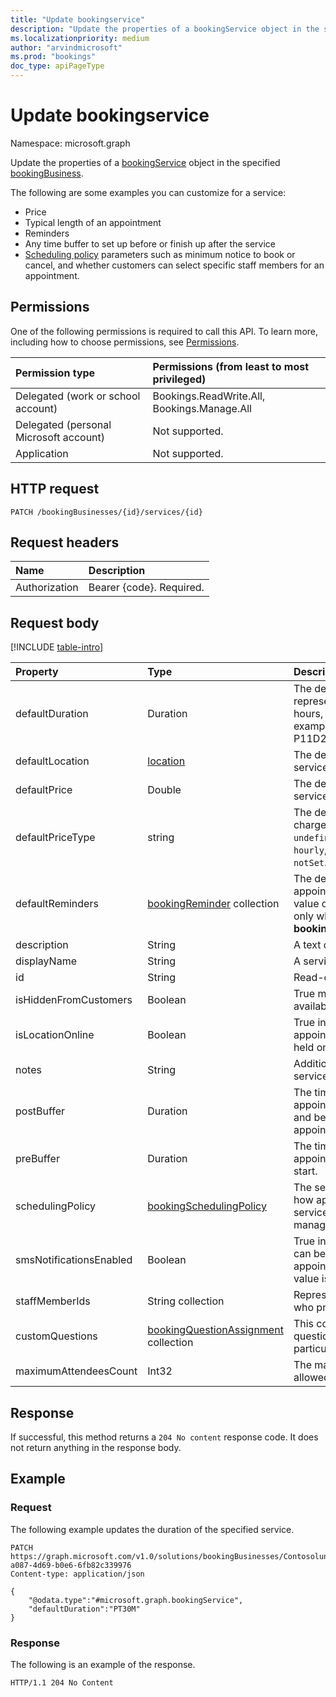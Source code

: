 ```yaml
---
title: "Update bookingservice"
description: "Update the properties of a bookingService object in the specified bookingBusiness."
ms.localizationpriority: medium
author: "arvindmicrosoft"
ms.prod: "bookings"
doc_type: apiPageType
---
```


# Update bookingservice

Namespace: microsoft.graph

Update the properties of a [bookingService](../resources/bookingservice.md) object in the specified [bookingBusiness](../resources/bookingbusiness.md).

The following are some examples you can customize for a service:
- Price
- Typical length of an appointment
- Reminders
- Any time buffer to set up before or finish up after the service
- [Scheduling policy](../resources/bookingschedulingpolicy.md) parameters such as minimum notice to book or cancel, and whether customers can select specific staff members for an appointment.

## Permissions
One of the following permissions is required to call this API. To learn more, including how to choose permissions, see [Permissions](/graph/permissions-reference).

|Permission type      | Permissions (from least to most privileged)              |
|:--------------------|:---------------------------------------------------------|
|Delegated (work or school account) |  Bookings.ReadWrite.All, Bookings.Manage.All   |
|Delegated (personal Microsoft account) | Not supported.   |
|Application | Not supported.  |

## HTTP request
<!-- { "blockType": "ignored" } -->
```http
PATCH /bookingBusinesses/{id}/services/{id}
```
## Request headers
| Name       | Description|
|:-----------|:-----------|
| Authorization  | Bearer {code}. Required.|

## Request body
[!INCLUDE [table-intro](../../includes/update-property-table-intro.md)]

| Property	   | Type	|Description|
|:---------------|:--------|:----------|
|defaultDuration|Duration|The default length of the service, represented in numbers of days, hours, minutes, and seconds. For example, P11D23H59M59.999999999999S. |
|defaultLocation|[location](../resources/location.md)|The default physical location for the service.|
|defaultPrice|Double|The default monetary price for the service.|
|defaultPriceType|string|The default way the service is charged. Possible values are: `undefined`, `fixedPrice`, `startingAt`, `hourly`, `free`, `priceVaries`, `callUs`, `notSet`.|
|defaultReminders|[bookingReminder](../resources/bookingreminder.md) collection|The default set of reminders for an appointment of this service. The value of this property is available only when reading this **bookingService** by its ID.|
|description|String|A text description for the service.|
|displayName|String|A service name.|
|id|String| Read-only.|
|isHiddenFromCustomers|Boolean|True means this service is not available to customers for booking.|
|isLocationOnline|Boolean|True indicates that the appointments for the service will be held online. Default value is false.|
|notes|String|Additional information about this service.|
|postBuffer|Duration|The time to buffer after an appointment for this service ends, and before the next customer appointment can be booked.|
|preBuffer|Duration|The time to buffer before an appointment for this service can start.|
|schedulingPolicy|[bookingSchedulingPolicy](../resources/bookingschedulingpolicy.md)|The set of policies that determine how appointments for this type of service should be created and managed.|
|smsNotificationsEnabled|Boolean|True indicates SMS notifications can be sent to the customers for the appointment of the service. Default value is false.|
|staffMemberIds|String collection|Represents those [staff members](../resources/bookingstaffmember.md) who provide this service. |
|customQuestions|[bookingQuestionAssignment](../resources/bookingquestionassignment.md) collection|This contains set of custom questions associated with a particular service. Optional.|
|maximumAttendeesCount|Int32|The maximum number of customers allowed in a service.  |

## Response
If successful, this method returns a `204 No content` response code. It does not return anything in the response body.
## Example
### Request
The following example updates the duration of the specified service.

<!-- {
  "blockType": "request"
}-->
```http
PATCH https://graph.microsoft.com/v1.0/solutions/bookingBusinesses/Contosolunchdelivery@M0000000000.onmicrosoft.com/services/57da6774-a087-4d69-b0e6-6fb82c339976
Content-type: application/json

{
    "@odata.type":"#microsoft.graph.bookingService",
    "defaultDuration":"PT30M"
}
```

### Response
The following is an example of the response.
<!-- {
  "blockType": "response",
  "truncated": true
} -->
```http
HTTP/1.1 204 No Content
```

<!-- uuid: 8fcb5dbc-d5aa-4681-8e31-b001d5168d79
2015-10-25 14:57:30 UTC -->
<!--
{
  "type": "#page.annotation",
  "description": "Update bookingservice",
  "keywords": "",
  "section": "documentation",
  "tocPath": "",
  "suppressions": [
  ]
}
-->


